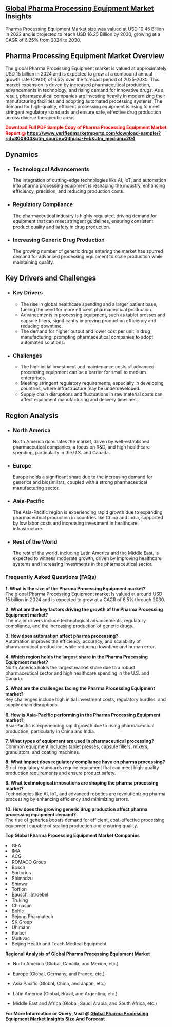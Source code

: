 <h2><a href="https://www.verifiedmarketreports.com/download-sample/?rid=800904&amp;utm_source=GithubJ&amp;utm_medium=204" target="_blank">Global Pharma Processing Equipment Market</a> Insights</h2><p>Pharma Processing Equipment Market size was valued at USD 10.45 Billion in 2022 and is projected to reach USD 16.25 Billion by 2030, growing at a CAGR of 6.25% from 2024 to 2030.</p><p> <h2>Pharma Processing Equipment Market Overview</h2> <p>The global Pharma Processing Equipment market is valued at approximately USD 15 billion in 2024 and is expected to grow at a compound annual growth rate (CAGR) of 6.5% over the forecast period of 2025-2030. This market expansion is driven by increased pharmaceutical production, advancements in technology, and rising demand for innovative drugs. As a result, pharmaceutical companies are investing heavily in modernizing their manufacturing facilities and adopting automated processing systems. The demand for high-quality, efficient processing equipment is rising to meet stringent regulatory standards and ensure safe, effective drug production across diverse therapeutic areas.</p> <p><strong><p><span class=""><span style="color: #ff0000;"><strong>Download Full PDF Sample Copy of Pharma Processing Equipment Market Report</strong> @ </span><a href="https://www.verifiedmarketreports.com/download-sample/?rid=800904&amp;utm_source=GithubJ-Feb&amp;utm_medium=204" target="_blank">https://www.verifiedmarketreports.com/download-sample/?rid=800904&amp;utm_source=GithubJ-Feb&amp;utm_medium=204</a></span></p></strong></p> <h2>Dynamics</h2> <ul> <li><h3>Technological Advancements</h3> The integration of cutting-edge technologies like AI, IoT, and automation into pharma processing equipment is reshaping the industry, enhancing efficiency, precision, and reducing production costs.</li> <li><h3>Regulatory Compliance</h3> The pharmaceutical industry is highly regulated, driving demand for equipment that can meet stringent guidelines, ensuring consistent product quality and safety in drug production.</li> <li><h3>Increasing Generic Drug Production</h3> The growing number of generic drugs entering the market has spurred demand for advanced processing equipment to scale production while maintaining quality.</li> </ul> <h2>Key Drivers and Challenges</h2> <ul> <li><h3>Key Drivers</h3> <ul> <li>The rise in global healthcare spending and a larger patient base, fueling the need for more efficient pharmaceutical production.</li> <li>Advancements in processing equipment, such as tablet presses and capsule fillers, significantly improving production efficiency and reducing downtime.</li> <li>The demand for higher output and lower cost per unit in drug manufacturing, prompting pharmaceutical companies to adopt automated solutions.</li> </ul> </li> <li><h3>Challenges</h3> <ul> <li>The high initial investment and maintenance costs of advanced processing equipment can be a barrier for small to medium enterprises.</li> <li>Meeting stringent regulatory requirements, especially in developing countries, where infrastructure may be underdeveloped.</li> <li>Supply chain disruptions and fluctuations in raw material costs can affect equipment manufacturing and delivery timelines.</li> </ul> </li> </ul> <h2>Region Analysis</h2> <ul> <li><h3>North America</h3> North America dominates the market, driven by well-established pharmaceutical companies, a focus on R&D, and high healthcare spending, particularly in the U.S. and Canada.</li> <li><h3>Europe</h3> Europe holds a significant share due to the increasing demand for generics and biosimilars, coupled with a strong pharmaceutical manufacturing sector.</li> <li><h3>Asia-Pacific</h3> The Asia-Pacific region is experiencing rapid growth due to expanding pharmaceutical production in countries like China and India, supported by low labor costs and increasing investment in healthcare infrastructure.</li> <li><h3>Rest of the World</h3> The rest of the world, including Latin America and the Middle East, is expected to witness moderate growth, driven by improving healthcare systems and increasing investments in the pharmaceutical sector.</li> </ul> <h3>Frequently Asked Questions (FAQs)</h3> <p><strong>1. What is the size of the Pharma Processing Equipment market?</strong><br> The global Pharma Processing Equipment market is valued at around USD 15 billion in 2024 and is expected to grow at a CAGR of 6.5% through 2030.</p> <p><strong>2. What are the key factors driving the growth of the Pharma Processing Equipment market?</strong><br> The major drivers include technological advancements, regulatory compliance, and the increasing production of generic drugs.</p> <p><strong>3. How does automation affect pharma processing?</strong><br> Automation improves the efficiency, accuracy, and scalability of pharmaceutical production, while reducing downtime and human error.</p> <p><strong>4. Which region holds the largest share in the Pharma Processing Equipment market?</strong><br> North America holds the largest market share due to a robust pharmaceutical sector and high healthcare spending in the U.S. and Canada.</p> <p><strong>5. What are the challenges facing the Pharma Processing Equipment market?</strong><br> Key challenges include high initial investment costs, regulatory hurdles, and supply chain disruptions.</p> <p><strong>6. How is Asia-Pacific performing in the Pharma Processing Equipment market?</strong><br> Asia-Pacific is experiencing rapid growth due to rising pharmaceutical production, particularly in China and India.</p> <p><strong>7. What types of equipment are used in pharmaceutical processing?</strong><br> Common equipment includes tablet presses, capsule fillers, mixers, granulators, and coating machines.</p> <p><strong>8. What impact does regulatory compliance have on pharma processing?</strong><br> Strict regulatory standards require equipment that can meet high-quality production requirements and ensure product safety.</p> <p><strong>9. What technological innovations are shaping the pharma processing market?</strong><br> Technologies like AI, IoT, and advanced robotics are revolutionizing pharma processing by enhancing efficiency and minimizing errors.</p> <p><strong>10. How does the growing generic drug production affect pharma processing equipment demand?</strong><br> The rise of generics boosts demand for efficient, cost-effective processing equipment capable of scaling production and ensuring quality.</p> </p><p><strong>Top Global Pharma Processing Equipment Market Companies</strong></p><div data-test-id=""><p><li>GEA</li><li> IMA</li><li> ACG</li><li> ROMACO Group</li><li> Bosch</li><li> Sartorius</li><li> Shimadzu</li><li> Shinwa</li><li> Tofflon</li><li> Bausch+Stroebel</li><li> Truking</li><li> Chinasun</li><li> Bohle</li><li> Sejong Pharmatech</li><li> SK Group</li><li> Uhlmann</li><li> Korber</li><li> Multivac</li><li> Beijing Health and Teach Medical Equipment</li></p><div><strong>Regional Analysis of&nbsp;Global Pharma Processing Equipment Market</strong></div><ul><li dir="ltr"><p dir="ltr">North America&nbsp;(Global, Canada, and Mexico, etc.)</p></li><li dir="ltr"><p dir="ltr">Europe (Global, Germany, and France, etc.)</p></li><li dir="ltr"><p dir="ltr">Asia Pacific&nbsp;(Global, China, and Japan, etc.)</p></li><li dir="ltr"><p dir="ltr">Latin America&nbsp;(Global, Brazil, and Argentina, etc.)</p></li><li dir="ltr">Middle East and Africa&nbsp;(Global, Saudi Arabia, and South Africa, etc.)</li></ul><p><strong>For More Information or Query, Visit @&nbsp;</strong><strong><a href="https://www.verifiedmarketreports.com/product/pharma-processing-equipment-market/?utm_source=GithubJ&amp;utm_medium=204" target="_blank">Global Pharma Processing Equipment Market Insights Size And Forecast</a></strong></p></div>
